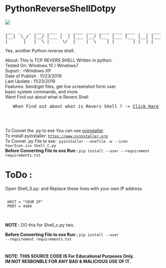 # PythonReverseShellDotpy

<img src="https://github.com/cy4nguy/PythonReverseShellDotpy/blob/master/TCP%20SHELL.png?raw=true"></img><br>
<pre>
___  _   _ ____ ____ _  _ ____ ____ ____ ____ ____ _  _ ____ _    _     ___  _   _ 
|__]  \_/  |__/ |___ |  | |___ |__/ [__  |___ [__  |__| |___ |    |     |__]  \_/  
|      |   |  \ |___  \/  |___ |  \ ___] |___ ___] |  | |___ |___ |___ .|      |                                                           </pre>
Yes, another Python reverse shell.

About: This is TCP REVERS SHELL Written in python.<br>
Tested On: Windows 10 / Windows7 <br>
Suport : +Windows XP<br>
Date of Publish : 11/23/2019 <br>
Last Update : 11/23/2019 <br>
Features: Send/get files, get live screenshot form user<br>
basic system commands, and more. <br>
Went Find out about what is Revers Shell<br>

<pre>   When Find out about what is Revers Shell ? -> <a href="https://en.wikipedia.org/wiki/Shell_shoveling">Click Hare</a> <- </pre><br><br>



To Convet the .py to exe You can use <a href="https://www.pyinstaller.org">pyinstaller</a>.<br>
To install pyinstaller: <code>https://www.pyinstaller.org</code><br>
To Convet .py File to exe : <code>pyinstaller --onefile -w --icon YourIcon.ico Shell_C.py </code><br>
<b>Before Converting File to exe Run :</b> <code>pip install --user --requirement requirements.txt</code>

# ToDo :
Open Shell_S.py: and Replace these lines with your own IP address<br>
<code><pre><br>
                HOST     = "YOUR IP"<br>
                PORT     = 4489<br>
</code></pre><br>
<b>NOTE :</b> DO this for Shell_c.py two.

<b>Before Converting File to exe Run :</b> <code>pip install --user --requirement requirements.txt</code>

#
<b>NOTE: THIS SOURCE CODE IS For Educational Purposes Only.<br>
IM NOT RESBONBLE FOR ANY BAD & MALICIOUS USE OF IT.</b>
